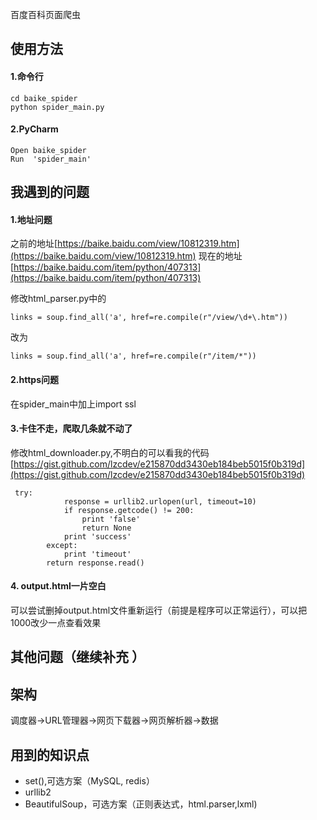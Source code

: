 百度百科页面爬虫

## 使用方法
#### 1.命令行
```
cd baike_spider
python spider_main.py
```
#### 2.PyCharm
```
Open baike_spider
Run  'spider_main'
```
## 我遇到的问题
#### 1.地址问题
之前的地址[https://baike.baidu.com/view/10812319.htm](https://baike.baidu.com/view/10812319.htm)
现在的地址[https://baike.baidu.com/item/python/407313](https://baike.baidu.com/item/python/407313)

修改html_parser.py中的 
```
links = soup.find_all('a', href=re.compile(r"/view/\d+\.htm"))
```
改为
```
links = soup.find_all('a', href=re.compile(r"/item/*"))
```
  
#### 2.https问题
在spider_main中加上import ssl

#### 3.卡住不走，爬取几条就不动了
修改html_downloader.py,不明白的可以看我的代码[https://gist.github.com/lzcdev/e215870dd3430eb184beb5015f0b319d](https://gist.github.com/lzcdev/e215870dd3430eb184beb5015f0b319d)
```
 try:
            response = urllib2.urlopen(url, timeout=10)
            if response.getcode() != 200:
                print 'false'
                return None
            print 'success'
        except:
            print 'timeout'
        return response.read()
```
#### 4. output.html一片空白
可以尝试删掉output.html文件重新运行（前提是程序可以正常运行），可以把1000改少一点查看效果
## 其他问题（继续补充 ）

## 架构
调度器->URL管理器->网页下载器->网页解析器->数据
## 用到的知识点
- set(),可选方案（MySQL, redis）
- urllib2
- BeautifulSoup，可选方案（正则表达式，html.parser,lxml)



